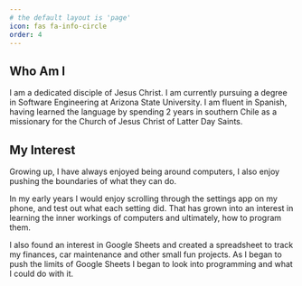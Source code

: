 ```yaml
---
# the default layout is 'page'
icon: fas fa-info-circle
order: 4
---
```


## Who Am I
I am a dedicated disciple of Jesus Christ. I am currently pursuing a degree in Software Engineering at Arizona State University.
I am fluent in Spanish, having learned the language by spending 2 years in southern Chile as a missionary for the Church of Jesus Christ of Latter Day Saints.

## My Interest
Growing up, I have always enjoyed being around computers, I also enjoy pushing the boundaries of what they can do.

In my early years I would enjoy scrolling through the settings app on my phone, and test out what each setting did. That has grown into an interest in learning the inner workings of computers and ultimately, how to program them.

I also found an interest in Google Sheets and created a spreadsheet to track my finances, car maintenance and other small fun projects. As I began to push the limits of Google Sheets I began to look into programming and what I could do with it.